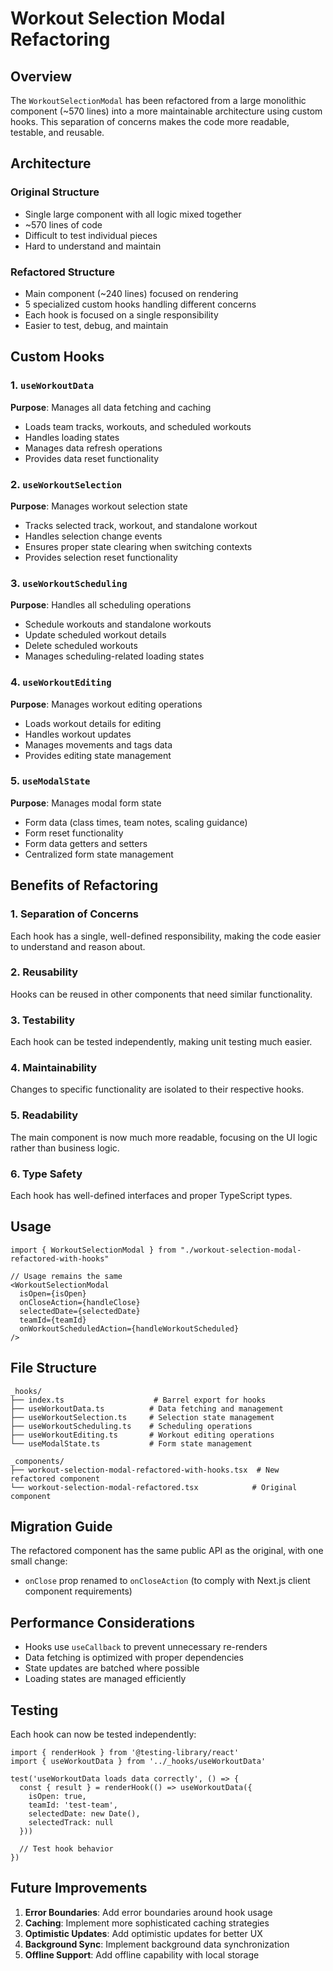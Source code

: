 # Workout Selection Modal Refactoring

## Overview

The `WorkoutSelectionModal` has been refactored from a large monolithic component (~570 lines) into a more maintainable architecture using custom hooks. This separation of concerns makes the code more readable, testable, and reusable.

## Architecture

### Original Structure
- Single large component with all logic mixed together
- ~570 lines of code
- Difficult to test individual pieces
- Hard to understand and maintain

### Refactored Structure
- Main component (~240 lines) focused on rendering
- 5 specialized custom hooks handling different concerns
- Each hook is focused on a single responsibility
- Easier to test, debug, and maintain

## Custom Hooks

### 1. `useWorkoutData`
**Purpose**: Manages all data fetching and caching
- Loads team tracks, workouts, and scheduled workouts
- Handles loading states
- Manages data refresh operations
- Provides data reset functionality

### 2. `useWorkoutSelection`
**Purpose**: Manages workout selection state
- Tracks selected track, workout, and standalone workout
- Handles selection change events
- Ensures proper state clearing when switching contexts
- Provides selection reset functionality

### 3. `useWorkoutScheduling`
**Purpose**: Handles all scheduling operations
- Schedule workouts and standalone workouts
- Update scheduled workout details
- Delete scheduled workouts
- Manages scheduling-related loading states

### 4. `useWorkoutEditing`
**Purpose**: Manages workout editing operations
- Loads workout details for editing
- Handles workout updates
- Manages movements and tags data
- Provides editing state management

### 5. `useModalState`
**Purpose**: Manages modal form state
- Form data (class times, team notes, scaling guidance)
- Form reset functionality
- Form data getters and setters
- Centralized form state management

## Benefits of Refactoring

### 1. **Separation of Concerns**
Each hook has a single, well-defined responsibility, making the code easier to understand and reason about.

### 2. **Reusability**
Hooks can be reused in other components that need similar functionality.

### 3. **Testability**
Each hook can be tested independently, making unit testing much easier.

### 4. **Maintainability**
Changes to specific functionality are isolated to their respective hooks.

### 5. **Readability**
The main component is now much more readable, focusing on the UI logic rather than business logic.

### 6. **Type Safety**
Each hook has well-defined interfaces and proper TypeScript types.

## Usage

```tsx
import { WorkoutSelectionModal } from "./workout-selection-modal-refactored-with-hooks"

// Usage remains the same
<WorkoutSelectionModal
  isOpen={isOpen}
  onCloseAction={handleClose}
  selectedDate={selectedDate}
  teamId={teamId}
  onWorkoutScheduledAction={handleWorkoutScheduled}
/>
```

## File Structure

```
_hooks/
├── index.ts                    # Barrel export for hooks
├── useWorkoutData.ts          # Data fetching and management
├── useWorkoutSelection.ts     # Selection state management
├── useWorkoutScheduling.ts    # Scheduling operations
├── useWorkoutEditing.ts       # Workout editing operations
└── useModalState.ts           # Form state management

_components/
├── workout-selection-modal-refactored-with-hooks.tsx  # New refactored component
└── workout-selection-modal-refactored.tsx            # Original component
```

## Migration Guide

The refactored component has the same public API as the original, with one small change:
- `onClose` prop renamed to `onCloseAction` (to comply with Next.js client component requirements)

## Performance Considerations

- Hooks use `useCallback` to prevent unnecessary re-renders
- Data fetching is optimized with proper dependencies
- State updates are batched where possible
- Loading states are managed efficiently

## Testing

Each hook can now be tested independently:

```tsx
import { renderHook } from '@testing-library/react'
import { useWorkoutData } from '../_hooks/useWorkoutData'

test('useWorkoutData loads data correctly', () => {
  const { result } = renderHook(() => useWorkoutData({
    isOpen: true,
    teamId: 'test-team',
    selectedDate: new Date(),
    selectedTrack: null
  }))
  
  // Test hook behavior
})
```

## Future Improvements

1. **Error Boundaries**: Add error boundaries around hook usage
2. **Caching**: Implement more sophisticated caching strategies
3. **Optimistic Updates**: Add optimistic updates for better UX
4. **Background Sync**: Implement background data synchronization
5. **Offline Support**: Add offline capability with local storage
